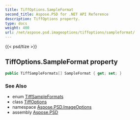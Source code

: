 ```yaml
---
title: TiffOptions.SampleFormat
second_title: Aspose.PSD for .NET API Reference
description: TiffOptions property. 
type: docs
weight: 400
url: /net/aspose.psd.imageoptions/tiffoptions/sampleformat/
---
```

{{< psd/tize >}}
## TiffOptions.SampleFormat property

```csharp
public TiffSampleFormats[] SampleFormat { get; set; }
```

### See Also

* enum [TiffSampleFormats](../../../aspose.psd.fileformats.tiff.enums/tiffsampleformats/)
* class [TiffOptions](../)
* namespace [Aspose.PSD.ImageOptions](../../tiffoptions/)
* assembly [Aspose.PSD](../../../)


